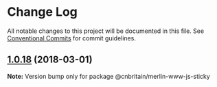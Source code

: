 # Change Log

All notable changes to this project will be documented in this file.
See [Conventional Commits](https://conventionalcommits.org) for commit guidelines.

<a name="1.0.18"></a>
## [1.0.18](https://github.com/cnduk/merlin-www-components/compare/@cnbritain/merlin-www-js-sticky@1.0.17...@cnbritain/merlin-www-js-sticky@1.0.18) (2018-03-01)




**Note:** Version bump only for package @cnbritain/merlin-www-js-sticky
